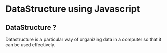 # DataStructure using Javascript

## DataStructure ?

Datastructure is a particular way of organizing data in a computer so that it can be used effectively.



